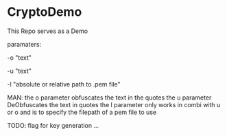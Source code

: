 # CryptoDemo
This Repo serves as a Demo

paramaters: 

-o "text"

-u "text"

-l "absolute or relative path to .pem file"

MAN:
the o parameter obfuscates the text in the quotes
the u parameter DeObfuscates the text in quotes
the l parameter only works in combi with u or o and is to specify the filepath of a pem file to use


TODO: 
flag for key generation 
...
